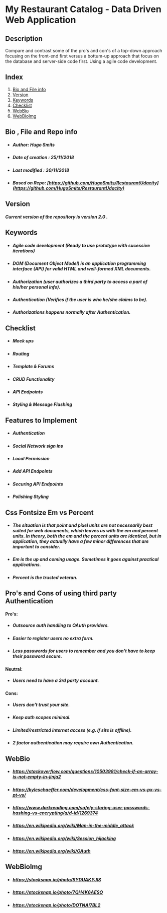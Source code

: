 # My Restaurant Catalog - Data Driven Web Application

## Description
Compare and contrast some of the pro's and con's of a top-down approach focusing on the front-end first versus a bottum-up approach that focus on the database and server-side code first. Using a agile code development.

## Index
1. [Bio and File info](#bio-and-file-info)
2. [Version](#version)
3. [Keywords](#keywords)
4. [Checklist](#checklist)
5. [WebBio](#webbio)
6. [WebBioImg](#webbioimg)

## Bio , File and Repo info

- ##### Author: Hugo Smits
- ##### Date of creation : 25/11/2018
- ##### Last modified : 30/11/2018
- ##### Based on Repo: [https://github.com/HugoSmits/RestaurantUdacity](https://github.com/HugoSmits/RestaurantUdacity)

## Version

##### Current version of the repository is version 2.0 .

## Keywords
- ##### Agile code development (Ready to use prototype with sucessive iterations)
- ##### DOM (Document Object Model) is an application programming interface (API) for valid HTML and well-formed XML documents.
- ##### Authorization (user authorizes a third party to access a part of his/her personal info).
- ##### Authentication (Verifies if the user is who he/she claims to be).
- ##### Authorizations happens normally after Authentication.

## Checklist

- ##### Mock ups
- ##### Routing 
- ##### Template & Forums
- ##### CRUD Functionality
- ##### API Endpoints
- ##### Styling & Message Flashing

## Features to Implement

- ##### Authentication
- ##### Social Network sign ins
- ##### Local Permission
- ##### Add API Endpoints
- ##### Securing API Endpoints
- ##### Polishing Styling

## Css Fontsize Em vs Percent
- ##### The situation is that point and pixel units are not necessarily best suited for web documents, which leaves us with the em and percent units. In theory, both the em and the percent units are identical, but in application, they actually have a few minor differences that are important to consider.
- ##### Em is the up and coming usage. Sometimes it goes against practical applications.
- ##### Percent is the trusted veteran.

## Pro's and Cons of using third party Authentication
#### Pro's:
- ##### Outsource auth handling to OAuth providers.
- ##### Easier to register users no extra form.
- ##### Less passwords for users to remember and you don't have to keep their password secure.

#### Neutral:
- ##### Users need to have a 3rd party account.

#### Cons:
- ##### Users don't trust your site.
- ##### Keep auth scopes minimal.
- ##### Limited/restricted internet access (e.g. if site is offline).
- ##### 2 factor authentication may require own Authentication.

## WebBio
- ##### https://stackoverflow.com/questions/10503981/check-if-an-array-is-not-empty-in-jinja2
- ##### https://kyleschaeffer.com/development/css-font-size-em-vs-px-vs-pt-vs/
- ##### https://www.darkreading.com/safely-storing-user-passwords-hashing-vs-encrypting/a/d-id/1269374
- ##### https://en.wikipedia.org/wiki/Man-in-the-middle_attack
- ##### https://en.wikipedia.org/wiki/Session_hijacking
- ##### https://en.wikipedia.org/wiki/OAuth

## WebBioImg
- ##### https://stocksnap.io/photo/SYDUAKYJIS
- ##### https://stocksnap.io/photo/7QH4K6AESO
- ##### https://stocksnap.io/photo/DOTNAI7BL2

